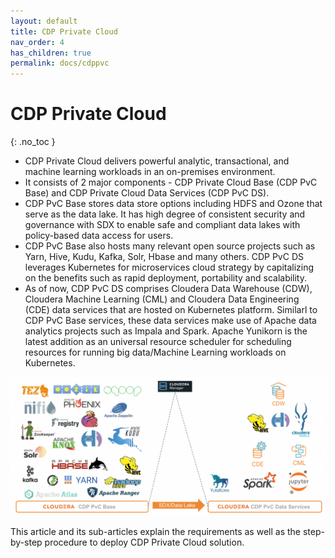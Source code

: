 ```yaml
---
layout: default
title: CDP Private Cloud
nav_order: 4
has_children: true
permalink: docs/cdppvc
---
```


# CDP Private Cloud
{: .no_toc }

- CDP Private Cloud delivers powerful analytic, transactional, and machine learning workloads in an on-premises environment. 
- It consists of 2 major components - CDP Private Cloud Base (CDP PvC Base) and CDP Private Cloud Data Services (CDP PvC DS). 
- CDP PvC Base stores data store options including HDFS and Ozone that serve as the data lake. It has high degree of consistent security and governance with SDX to enable safe and compliant data lakes with policy-based data access for users. 
- CDP PvC Base also hosts many relevant open source projects such as Yarn, Hive, Kudu, Kafka, Solr, Hbase and many others. CDP PvC DS leverages Kubernetes for microservices cloud strategy by capitalizing on the benefits such as rapid deployment, portability and scalability. 
- As of now, CDP PvC DS comprises Cloudera Data Warehouse (CDW), Cloudera Machine Learning (CML) and Cloudera Data Engineering (CDE) data services that are hosted on Kubernetes platform. Similarl to CDP PvC Base services, these data services make use of Apache data analytics projects such as Impala and Spark. Apache Yunikorn is the latest addition as an universal resource scheduler for scheduling resources for running big data/Machine Learning workloads on Kubernetes.

![](../../assets/images/overall_arch.png)

This article and its sub-articles explain the requirements as well as the step-by-step procedure to deploy CDP Private Cloud solution.
